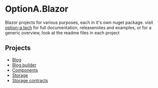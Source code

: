 # OptionA.Blazor
Blazor projects for various purposes, each in it's own nuget package.
visit [option-a.tech](https://www.option-a.tech) for full documentation, releasenotes and examples, or for a generic overview, look at the readme files in each project

## Projects
- [Blog](/OptionA.Blazor.Blog/readme.md)
- [Blog builder](/OptionA.Blazor.Blog.Builder/readme.md)
- [Components](/OptionA.Blazor.Components/readme.md)
- [Storage](/OptionA.Blazor.Storage/readme.md)
- [Storage contracts](/OptionA.Blazor.Storage.Contracts/readme.md)
